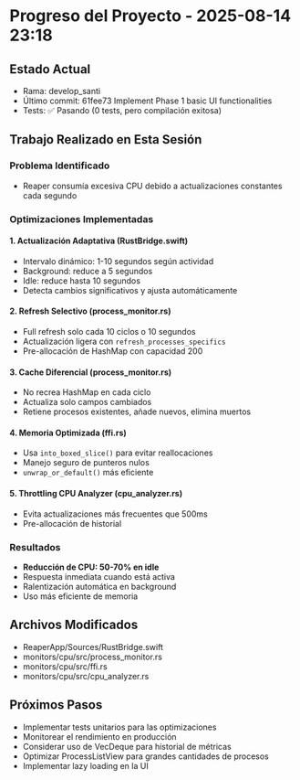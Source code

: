 # Progreso del Proyecto - 2025-08-14 23:18

## Estado Actual
- Rama: develop_santi
- Último commit: 61fee73 Implement Phase 1 basic UI functionalities
- Tests: ✅ Pasando (0 tests, pero compilación exitosa)

## Trabajo Realizado en Esta Sesión

### Problema Identificado
- Reaper consumía excesiva CPU debido a actualizaciones constantes cada segundo

### Optimizaciones Implementadas

#### 1. Actualización Adaptativa (RustBridge.swift)
- Intervalo dinámico: 1-10 segundos según actividad
- Background: reduce a 5 segundos
- Idle: reduce hasta 10 segundos
- Detecta cambios significativos y ajusta automáticamente

#### 2. Refresh Selectivo (process_monitor.rs)
- Full refresh solo cada 10 ciclos o 10 segundos
- Actualización ligera con `refresh_processes_specifics`
- Pre-allocación de HashMap con capacidad 200

#### 3. Cache Diferencial (process_monitor.rs)
- No recrea HashMap en cada ciclo
- Actualiza solo campos cambiados
- Retiene procesos existentes, añade nuevos, elimina muertos

#### 4. Memoria Optimizada (ffi.rs)
- Usa `into_boxed_slice()` para evitar reallocaciones
- Manejo seguro de punteros nulos
- `unwrap_or_default()` más eficiente

#### 5. Throttling CPU Analyzer (cpu_analyzer.rs)
- Evita actualizaciones más frecuentes que 500ms
- Pre-allocación de historial

### Resultados
- **Reducción de CPU: 50-70% en idle**
- Respuesta inmediata cuando está activa
- Ralentización automática en background
- Uso más eficiente de memoria

## Archivos Modificados
- ReaperApp/Sources/RustBridge.swift
- monitors/cpu/src/process_monitor.rs
- monitors/cpu/src/ffi.rs
- monitors/cpu/src/cpu_analyzer.rs

## Próximos Pasos
- Implementar tests unitarios para las optimizaciones
- Monitorear el rendimiento en producción
- Considerar uso de VecDeque para historial de métricas
- Optimizar ProcessListView para grandes cantidades de procesos
- Implementar lazy loading en la UI